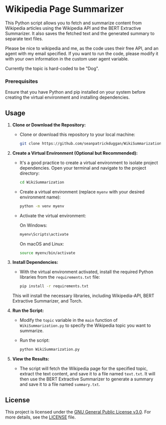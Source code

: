 # Wikipedia Page Summarizer

This Python script allows you to fetch and summarize content from Wikipedia articles using the Wikipedia API and the BERT Extractive Summarizer. It also saves the fetched text and the generated summary to separate text files.

Please be nice to wikipedia and me, as the code uses their free API, and an agent with my email specified. If you want to run the code, please modify it with your own information in the custom user agent variable.

Currently the topic is hard-coded to be "Dog".

### Prerequisites
Ensure that you have Python and pip installed on your system before creating the virtual environment and installing dependencies.

## Usage

1. **Clone or Download the Repository:**
   - Clone or download this repository to your local machine:

     ```bash
     git clone https://github.com/seanpatrickduggan/WikiSummarization.git
     ```

2. **Create a Virtual Environment (Optional but Recommended):**
   - It's a good practice to create a virtual environment to isolate project dependencies. Open your terminal and navigate to the project directory:

     ```bash
     cd WikiSummarization
     ```

   - Create a virtual environment (replace `myenv` with your desired environment name):

     ```bash
     python -m venv myenv
     ```

   - Activate the virtual environment:

     On Windows:
     ```bash
     myenv\Scripts\activate
     ```

     On macOS and Linux:
     ```bash
     source myenv/bin/activate
     ```

3. **Install Dependencies:**
   - With the virtual environment activated, install the required Python libraries from the `requirements.txt` file:

     ```bash
     pip install -r requirements.txt
     ```

   This will install the necessary libraries, including Wikipedia-API, BERT Extractive Summarizer, and Torch.

4. **Run the Script:**
   - Modify the `topic` variable in the `main` function of `WikiSummarization.py` to specify the Wikipedia topic you want to summarize.
   - Run the script:

     ```bash
     python WikiSummarization.py
     ```

5. **View the Results:**
   - The script will fetch the Wikipedia page for the specified topic, extract the text content, and save it to a file named `text.txt`. It will then use the BERT Extractive Summarizer to generate a summary and save it to a file named `summary.txt`.

## License

This project is licensed under the [GNU General Public License v3.0](LICENSE). For more details, see the [LICENSE](LICENSE) file.
